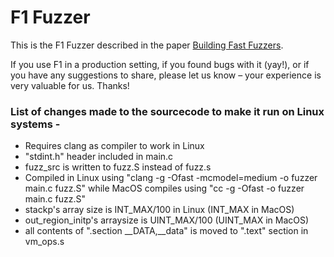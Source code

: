 # F1 Fuzzer

This is the F1 Fuzzer described in the paper [Building Fast Fuzzers](https://arxiv.org/abs/1911.07707).

If you use F1 in a production setting, if you found bugs with it (yay!), or if
you have any suggestions to share, please let us know – your experience is very
valuable for us.  Thanks!


### List of changes made to the sourcecode to make it run on Linux systems - ###
- Requires clang as compiler to work in Linux
- "stdint.h" header included in main.c
- fuzz\_src is written to fuzz.S instead of fuzz.s
- Compiled in Linux using "clang -g -Ofast -mcmodel=medium  -o fuzzer main.c fuzz.S"
  while MacOS compiles using "cc -g -Ofast -o fuzzer main.c fuzz.S"
- stackp's array size is INT\_MAX/100 in Linux (INT\_MAX in MacOS)
- out\_region\_initp's arraysize is UINT\_MAX/100 (UINT\_MAX in MacOS)
- all contents of ".section  __DATA,__data" is moved to ".text" section in vm\_ops.s
